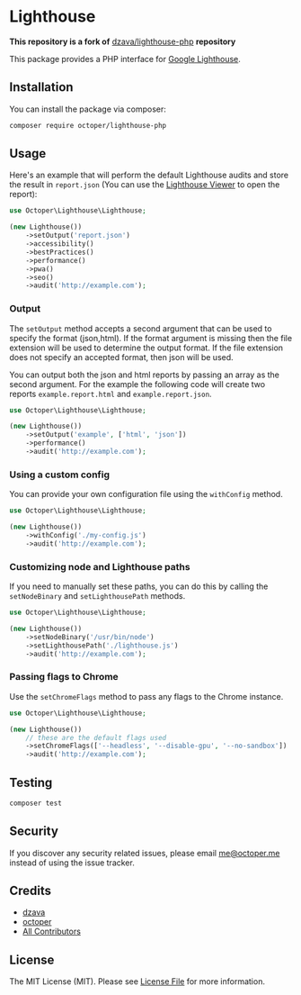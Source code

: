 # Lighthouse

**This repository is a fork of** [dzava/lighthouse-php](https://github.com/dzava/lighthouse-php) **repository**

This package provides a PHP interface for [Google Lighthouse](https://github.com/GoogleChrome/lighthouse).

## Installation

You can install the package via composer:

```bash
composer require octoper/lighthouse-php
```

## Usage

Here's an example that will perform the default Lighthouse audits and store the result in `report.json` (You can use the [Lighthouse Viewer](https://googlechrome.github.io/lighthouse/viewer/) to open the report):

```php
use Octoper\Lighthouse\Lighthouse;

(new Lighthouse())
    ->setOutput('report.json')
    ->accessibility()
    ->bestPractices()
    ->performance()
    ->pwa()
    ->seo()
    ->audit('http://example.com');
```

### Output

The `setOutput` method accepts a second argument that can be used to specify the format (json,html).
If the format argument is missing then the file extension will be used to determine the output format.
If the file extension does not specify an accepted format, then json will be used.

You can output both the json and html reports by passing an array as the second argument. For the example
the following code will create two reports `example.report.html` and `example.report.json`.

```php
use Octoper\Lighthouse\Lighthouse;

(new Lighthouse())
    ->setOutput('example', ['html', 'json'])
    ->performance()
    ->audit('http://example.com');
```

### Using a custom config

You can provide your own configuration file using the `withConfig` method.
```php
use Octoper\Lighthouse\Lighthouse;

(new Lighthouse())
    ->withConfig('./my-config.js')
    ->audit('http://example.com');
```

### Customizing node and Lighthouse paths

If you need to manually set these paths, you can do this by calling the `setNodeBinary` and `setLighthousePath` methods.

```php
use Octoper\Lighthouse\Lighthouse;

(new Lighthouse())
    ->setNodeBinary('/usr/bin/node')
    ->setLighthousePath('./lighthouse.js')
    ->audit('http://example.com');
```

### Passing flags to Chrome
Use the `setChromeFlags` method to pass any flags to the Chrome instance.
```php
use Octoper\Lighthouse\Lighthouse;

(new Lighthouse())
    // these are the default flags used
    ->setChromeFlags(['--headless', '--disable-gpu', '--no-sandbox'])
    ->audit('http://example.com');
```

## Testing

``` bash
composer test
```

## Security

If you discover any security related issues, please email me@octoper.me instead of using the issue tracker.

## Credits

- [dzava](https://github.com/dzava)
- [octoper](https://github.com/octoper)
- [All Contributors](../../contributors)

## License

The MIT License (MIT). Please see [License File](LICENSE.md) for more information.